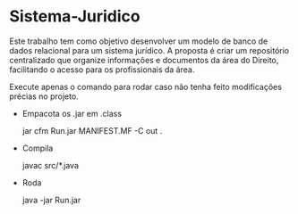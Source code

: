 # Sistema-Juridico

Este trabalho tem como objetivo desenvolver um modelo de banco de dados relacional para um sistema jurídico. A proposta é criar um repositório centralizado que organize informações e documentos da área do Direito, facilitando o acesso para os profissionais da área.

Execute apenas o comando para rodar caso não tenha feito modificações précias no projeto.

- Empacota os .jar em .class

	jar cfm Run.jar MANIFEST.MF -C out .

- Compila 

	javac src/*.java

- Roda
	
	java -jar Run.jar
